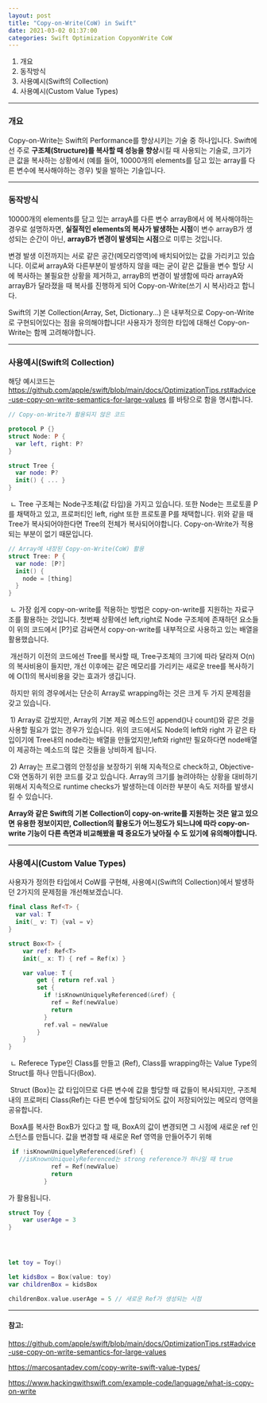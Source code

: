 ```yaml
---
layout: post
title: "Copy-on-Write(CoW) in Swift"
date: 2021-03-02 01:37:00
categories: Swift Optimization CopyonWrite CoW
---
```



1. 개요
2. 동작방식
3. 사용예시(Swift의 Collection)
4. 사용예시(Custom Value Types)


---
### 개요

  Copy-on-Write는 Swift의 Performance를 향상시키는 기술 중 하나입니다. 
  Swift에선 주로 <b>구조체(Structure)를 복사할 때 성능을 향상</b>시킬 때 사용되는 기술로, 크기가 큰 값을 복사하는 상황에서 (예를 들어, 10000개의 elements를 담고 있는 array를 다른 변수에 복사해야하는 경우) 빛을 발하는 기술입니다.

---


### 동작방식

  10000개의 elements를 담고 있는 arrayA를 다른 변수 arrayB에서 에 복사해야하는 경우로 설명하자면, <b>실질적인 elements의 복사가 발생하는 시점</b>이 변수 arrayB가 생성되는 순간이 아닌, <b>arrayB가 변경이 발생되는 시점</b>으로 미루는 것입니다. 

  변경 발생 이전까지는 서로 같은 공간(메모리영역)에 배치되어있는 값을 가리키고 있습니다. 이로써 arrayA와 다른부분이 발생하지 않을 때는 굳이 같은 값들을 변수 할당 시에 복사하는 불필요한 상황을 제거하고, arrayB의 변경이 발생함에 따라 arrayA와 arrayB가 달라졌을 때 복사를 진행하게 되어 Copy-on-Write(쓰기 시 복사)라고 합니다.

   Swift의 기본 Collection(Array, Set, Dictionary...) 은 내부적으로 Copy-on-Write로 구현되어있다는 점을 유의해야합니다! 사용자가 정의한 타입에 대해선 Copy-on-Write는 함께 고려해야합니다.

---


### 사용예시(Swift의 Collection)

해당 예시코드는 <https://github.com/apple/swift/blob/main/docs/OptimizationTips.rst#advice-use-copy-on-write-semantics-for-large-values> 를 바탕으로 함을 명시합니다.

```swift
// Copy-on-Write가 활용되지 않은 코드

protocol P {}
struct Node: P {
  var left, right: P?
}

struct Tree {
  var node: P?
  init() { ... }
}
```

​	ㄴ Tree 구조체는 Node구조체(값 타입)을 가지고 있습니다. 또한 Node는 프로토콜 P를 채택하고 있고, 프로퍼티인 left, right 또한 프로토콜 P를 채택합니다. 위와 같을 때 Tree가 복사되어야한다면 Tree의 전체가 복사되어야합니다. Copy-on-Write가 적용되는 부분이 없기 때문입니다. 



```swift
// Array에 내장된 Copy-on-Write(CoW) 활용
struct Tree: P {
  var node: [P?]
  init() {
    node = [thing]
  }
}
```

​	ㄴ 가장 쉽게 copy-on-write를 적용하는 방법은 copy-on-write를 지원하는 자료구조를 활용하는 것입니다. 첫번째 상황에선 left,right로 Node 구조체에 존재하던 요소들이 위의 코드에서 [P?]로 감싸면서 copy-on-write를 내부적으로 사용하고 있는 배열을 활용했습니다. 



​	개선하기 이전의 코드에선 Tree를 복사할 때, Tree구조체의 크기에 따라 달라져 O(n)의 복사비용이 들지만, 개선 이후에는 같은 메모리를 가리키는 새로운 tree를 복사하기에 O(1)의 복사비용을 갖는 효과가 생깁니다.



​	하지만 위의 경우에서는 단순히 Array로 wrapping하는 것은 크게 두 가지 문제점을 갖고 있습니다. 

​	1) Array로 감쌌지만, Array의 기본 제공 메소드인 append()나 count()와 같은 것을 사용할 필요가 없는 경우가 있습니다. 위의 코드에서도 Node의 left와 right 가 같은 타입이기에 Tree내의 node라는 배열을 만들었지만,left와 right만 필요하다면 node배열이 제공하는 메소드의 많은 것들을 낭비하게 됩니다.

​	2) Array는 프로그램의 안정성을 보장하기 위해 지속적으로 check하고, Objective-C와 연동하기 위한 코드를 갖고 있습니다. Array의 크기를 늘려야하는 상황을 대비하기 위해서  지속적으로 runtime checks가 발생하는데 이러한 부분이 속도 저하를 발생시킬 수 있습니다.



  <b>Array와 같은 Swift의 기본 Collection이 copy-on-write를 지원하는 것은 알고 있으면 유용한 정보이지만, Collection의 활용도가 어느정도가 되느냐에 따라 copy-on-write 기능이 다른 측면과 비교해봤을 때 중요도가 낮아질 수 도 있기에 유의해야합니다.</b>

---


### 사용예시(Custom Value Types)
사용자가 정의한 타입에서 CoW를 구현해, 사용예시(Swift의 Collection)에서 발생하던 2가지의 문제점을 개선해보겠습니다.

```swift
final class Ref<T> { 
  var val: T
  init(_ v: T) {val = v}
}

struct Box<T> {
    var ref: Ref<T>
    init(_ x: T) { ref = Ref(x) }

    var value: T {
        get { return ref.val }
        set {
          if !isKnownUniquelyReferenced(&ref) {
            ref = Ref(newValue)
            return
          }
          ref.val = newValue
        }
    }
}
```

​	ㄴ Referece Type인 Class를 만들고 (Ref<T>), Class를 wrapping하는 Value Type의 Struct를 하나 만듭니다(Box<T>).



​	Struct (Box)는 값 타입이므로 다른 변수에 값을 할당할 때 값들이 복사되지만, 구조체 내의 프로퍼티 Class(Ref)는 다른 변수에 할당되어도 값이 저장되어있는 메모리 영역을 공유합니다.



​	BoxA를 복사한 BoxB가 있다고 할 때, BoxA의 값이 변경되면 그 시점에 새로운 ref 인스턴스를 만듭니다. 값을 변경할 때 새로운 Ref 영역을 만들어주기 위해

```swift
 if !isKnownUniquelyReferenced(&ref) {
   //isKnownUniquelyReferenced는 strong reference가 하나일 때 true
            ref = Ref(newValue)
            return
          }
```

가 활용됩니다.



```swift
struct Toy {
	var userAge = 3
}




let toy = Toy()

let kidsBox = Box(value: toy)
var childrenBox = kidsBox 

childrenBox.value.userAge = 5 // 새로운 Ref가 생성되는 시점

```
---


#### 참고:

<https://github.com/apple/swift/blob/main/docs/OptimizationTips.rst#advice-use-copy-on-write-semantics-for-large-values>

<https://marcosantadev.com/copy-write-swift-value-types/>

<https://www.hackingwithswift.com/example-code/language/what-is-copy-on-write>







